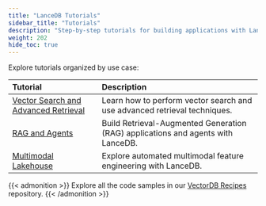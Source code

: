 ```yaml
---
title: "LanceDB Tutorials"
sidebar_title: "Tutorials"
description: "Step-by-step tutorials for building applications with LanceDB"
weight: 202
hide_toc: true
---
```


Explore tutorials organized by use case:

| Tutorial | Description |
|:---------|:------------|
| [Vector Search and Advanced Retrieval](./vector-search/) | Learn how to perform vector search and use advanced retrieval techniques. |
| [RAG and Agents](./rag/) | Build Retrieval-Augmented Generation (RAG) applications and agents with LanceDB. |
| [Multimodal Lakehouse](./mmlh/) | Explore automated multimodal feature engineering with LanceDB. |

{{< admonition >}}
Explore all the code samples in our [VectorDB Recipes](https://github.com/lancedb/vectordb-recipes) repository. 
{{< /admonition >}}
